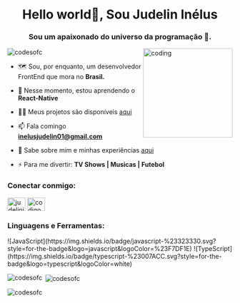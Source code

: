 
<h1 align="center">Hello world👋, Sou Judelin Inélus</h1>
<h3 align="center">Sou um apaixonado do universo da programação 🔭.</h3>
<img align="right" alt="coding" width="200" src="https://github.com/codesofC/codesofC/assets/76754023/d9ffba6e-dbdd-4c03-9283-136f3174688b" />

<p align="left"> <img src="https://komarev.com/ghpvc/?username=codesofc&label=Profile%20views&color=0e75b6&style=flat" alt="codesofc" /> </p>

- 🗺 Sou, por enquanto, um desenvolvedor FrontEnd que mora no **Brasil.**

- 🌱 Nesse momento, estou aprendendo o **React-Native**

- 👨‍💻 Meus projetos são disponíveis [aqui](https://shareit-silk.vercel.app)

- 📫 Fala comingo **inelusjudelin01@gmail.com**

- 📄 Sabe sobre mim e minhas experiências [aqui](https://www.judelininelus.com/)

- ⚡ Para me divertir: **TV Shows | Musicas | Futebol**

<h3 align="left">Conectar conmigo:</h3>
<p align="left">
<a href="https://linkedin.com/in/judelininelus" target="blank"><img align="center" src="https://raw.githubusercontent.com/rahuldkjain/github-profile-readme-generator/master/src/images/icons/Social/linked-in-alt.svg" alt="judelininelus" height="30" width="40" /></a>
<a href="https://www.youtube.com/@codigodoc" target="blank"><img align="center" src="https://raw.githubusercontent.com/rahuldkjain/github-profile-readme-generator/master/src/images/icons/Social/youtube.svg" alt="codigodoc" height="30" width="40" /></a>
</p>

<h3 align="left">Linguagens e Ferramentas:</h3>
<p align="left"> 
  ![JavaScript](https://img.shields.io/badge/javascript-%23323330.svg?style=for-the-badge&logo=javascript&logoColor=%23F7DF1E)
  ![TypeScript](https://img.shields.io/badge/typescript-%23007ACC.svg?style=for-the-badge&logo=typescript&logoColor=white) 
</p>

<p><img align="left" src="https://github-readme-stats.vercel.app/api/top-langs?username=codesofc&show_icons=true&locale=en&layout=compact" alt="codesofc" /></p>

<p>&nbsp;<img align="center" src="https://github-readme-stats.vercel.app/api?username=codesofc&show_icons=true&locale=en" alt="codesofc" /></p>

<p><img align="center" src="https://github-readme-streak-stats.herokuapp.com/?user=codesofc&" alt="codesofc" /></p>

